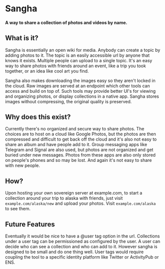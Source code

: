 # Sangha

#### A way to share a collection of photos and videos by name.

## What is it?
Sangha is essentially an open wiki for media. Anybody can create a topic by adding photos to it. The topic is an easily accessible url by anyone that knows it exists. Multiple people can upload to a single topic. It's an easy way to share photos with friends around an event, like a trip you took together, or an idea like cool art you find.

Sangha also makes downloading the images easy so they aren't locked in the cloud. Raw images are served at an endpoint which other tools can access and build on top of. Such tools may provide better UI's for viewing and organizing photos, or display collections in a native app. Sangha stores images without compressing, the original quality is preserved.

## Why does this exist?
Currently there's no organized and secure way to share photos. The choices are to host on a cloud like Google Photos, but the photos are then compressed and difficult to get back off the cloud and it's also not easy to share an album and have people add to it. Group messaging apps like Telegram and Signal are also used, but photos are not organized and get buried under new messages. Photos from these apps are also only stored on people's phones and so may be lost. And again it's not easy to share with new people.

## How?
Upon hosting your own sovereign server at example.com, to start a collection around your trip to alaska with friends, just visit `example.com/alaska/new` and upload your photos. Visit `example.com/alaska` to see them.

## Future Features
Eventually it would be nice to have a @user tag option in the url. Collections under a user tag can be permissioned as configured by the user. A user can decide who can see a collection and who can add to it. However sangha is designed to be small and do one thing well. User tags would require coupling the tool to a specific identity platform like Twitter or ActivityPub or ENS.
